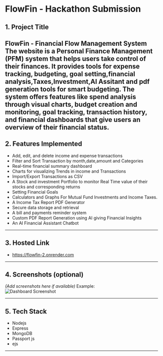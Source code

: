 # FlowFin - Hackathon Submission

## 1. Project Title
**FlowFin - Financial Flow Management System**
The website is a Personal Finance Management (PFM) system that helps users take control of their finances. It provides tools for expense tracking, budgeting, goal setting,financial analysis,Taxes,Investment,AI Assitant and pdf generation tools for smart budgeting. The system offers features like spend analysis through visual charts, budget creation and monitoring, goal tracking, transaction history, and financial dashboards that give users an overview of their financial status. 
---

## 2. Features Implemented
- Add, edit, and delete income and expense transactions
- Filter and Sort Transaction by month,date,amount and Categories
- Real-time financial summary dashboard
- Charts for visualizing Trends in income and Transactions
- Import/Export Transactions as CSV
- A Stock and investment Portfolio to monitor Real Time value of their stocks and corresponding returns
- Setting Financial Goals
- Calculators and Graphs For Mutual Fund Investments and Income Taxes.
- A Income Tax Report PDF Generator
- Secure data storage and retrieval
- A bill and payments reminder system
- Custom PDF Report Generation using AI giving Financial Insights
- An AI Financial Assistant Chatbot
  

---

## 3. Hosted Link
- https://flowfin-2.onrender.com

---

## 4. Screenshots (optional)
*(Add screenshots here if available)*
Example:  
![Dashboard Screenshot](https://via.placeholder.com/600x300.png?text=Dashboard+Screenshot)

---

## 5. Tech Stack
- Nodejs
- Express
- MongoDB
- Passport js
- ejs

---

